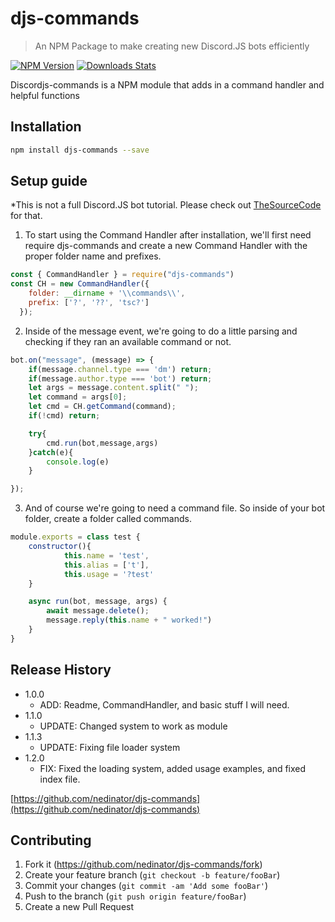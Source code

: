 # djs-commands
> An NPM Package to make creating new Discord.JS bots efficiently

[![NPM Version][npm-image]][npm-url]
[![Downloads Stats][npm-downloads]][npm-url]

Discordjs-commands is a NPM module that adds in a command handler and helpful functions


## Installation

```sh
npm install djs-commands --save
```

## Setup guide
*This is not a full Discord.JS bot tutorial. Please check out [TheSourceCode](https://www.youtube.com/channel/UCNXt2MrZaqfIBknamqwzeXA) for that.

1) To start using the Command Handler after installation, we'll first need require djs-commands and create a new Command Handler with the proper folder name and prefixes.

```js
const { CommandHandler } = require("djs-commands")
const CH = new CommandHandler({
    folder: __dirname + '\\commands\\',
    prefix: ['?', '??', 'tsc?']
  });
```

2) Inside of the message event, we're going to do a little parsing and checking if they ran an available command or not.

```js
bot.on("message", (message) => {
    if(message.channel.type === 'dm') return;
    if(message.author.type === 'bot') return;
    let args = message.content.split(" ");
    let command = args[0];
    let cmd = CH.getCommand(command);
    if(!cmd) return;

    try{
        cmd.run(bot,message,args)
    }catch(e){
        console.log(e)
    }

});
```

3) And of course we're going to need a command file. So inside of your bot folder, create a folder called commands.

```js
module.exports = class test {
    constructor(){
            this.name = 'test',
            this.alias = ['t'],
            this.usage = '?test'
    }

    async run(bot, message, args) {
        await message.delete();
        message.reply(this.name + " worked!")
    }
}
```

## Release History

* 1.0.0
    * ADD: Readme, CommandHandler, and basic stuff I will need.
* 1.1.0
    * UPDATE: Changed system to work as module
* 1.1.3
    * UPDATE: Fixing file loader system
* 1.2.0
    * FIX: Fixed the loading system, added usage examples, and fixed index file.


[https://github.com/nedinator/djs-commands](https://github.com/nedinator/djs-commands)

## Contributing

1. Fork it (<https://github.com/nedinator/djs-commands/fork>)
2. Create your feature branch (`git checkout -b feature/fooBar`)
3. Commit your changes (`git commit -am 'Add some fooBar'`)
4. Push to the branch (`git push origin feature/fooBar`)
5. Create a new Pull Request

<!-- Markdown link & img dfn's -->
[npm-image]: https://img.shields.io/npm/v/djs-commands.svg?style=flat-square
[npm-url]: https://www.npmjs.com/package/discordjs-commands
[npm-downloads]: https://img.shields.io/npm/dt/djs-commands.svg